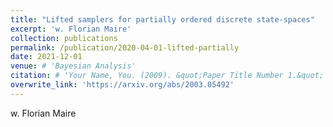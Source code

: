 ```yaml
---
title: "Lifted samplers for partially ordered discrete state-spaces"
excerpt: 'w. Florian Maire'
collection: publications
permalink: /publication/2020-04-01-lifted-partially
date: 2021-12-01
venue: # 'Bayesian Analysis'
citation: # 'Your Name, You. (2009). &quot;Paper Title Number 1.&quot; <i>Journal 1</i>. 1(1).'
overwrite_link: 'https://arxiv.org/abs/2003.05492'
---
```

w. Florian Maire